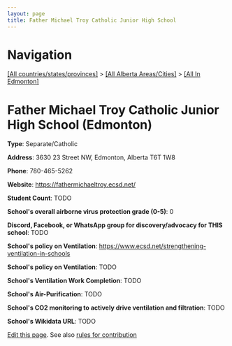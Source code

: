 ```yaml
---
layout: page
title: Father Michael Troy Catholic Junior High School
---
```

# Navigation

[[All countries/states/provinces]](../../..) > [[All Alberta Areas/Cities]](../..) > [[All In Edmonton]](..)

# Father Michael Troy Catholic Junior High School (Edmonton)

**Type**: Separate/Catholic

**Address**: 3630 23 Street NW, Edmonton, Alberta T6T 1W8

**Phone**: 780-465-5262

**Website**: <https://fathermichaeltroy.ecsd.net/>

**Student Count**: TODO

**School's overall airborne virus protection grade (0-5)**: 0

**Discord, Facebook, or WhatsApp group for discovery/advocacy for THIS school**: TODO

**School's policy on Ventilation**: <https://www.ecsd.net/strengthening-ventilation-in-schools>

**School's policy on Ventilation**: TODO

**School's Ventilation Work Completion**: TODO

**School's Air-Purification**: TODO

**School's CO2 monitoring to actively drive ventilation and filtration**: TODO

**School's Wikidata URL**: TODO


[Edit this page](https://github.com/ventilate-schools/AB/edit/main/./Edmonton/Father_Michael_Troy_Catholic_Junior_High_School.md). See also [rules for contribution](../../../contribution-rules/)